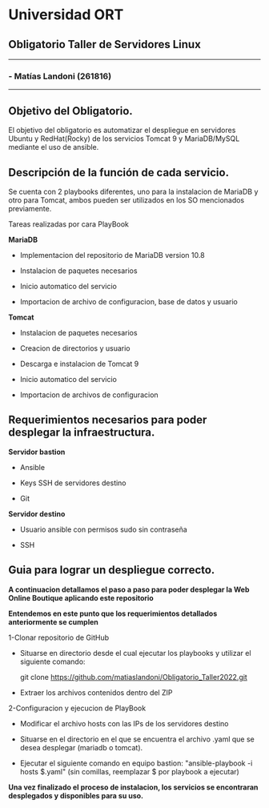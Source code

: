 # Universidad ORT
## Obligatorio Taller de Servidores Linux

---
### - Matías Landoni (261816)

---
## Objetivo del Obligatorio.
El objetivo del obligatorio es automatizar el despliegue en servidores Ubuntu y RedHat(Rocky) de los servicios Tomcat 9 y MariaDB/MySQL mediante el uso de ansible.


## Descripción de la función de cada servicio.

Se cuenta con 2 playbooks diferentes, uno para la instalacion de MariaDB y otro para Tomcat, ambos pueden ser utilizados en los SO mencionados previamente.

Tareas realizadas por cara PlayBook

**MariaDB**

  * Implementacion del repositorio de MariaDB version 10.8
  
  * Instalacion de paquetes necesarios
  
  * Inicio automatico del servicio
  
  * Importacion de archivo de configuracion, base de datos y usuario
  

**Tomcat**


  * Instalacion de paquetes necesarios
  
  * Creacion de directorios y usuario
  
  * Descarga e instalacion de Tomcat 9
  
  * Inicio automatico del servicio
  
  * Importacion de archivos de configuracion

## Requerimientos necesarios para poder desplegar la infraestructura.
**Servidor bastion**
  
   * Ansible 
    
   * Keys SSH de servidores destino
    
   * Git
   
**Servidor destino**
    
   * Usuario ansible con permisos sudo sin contraseña
    
   * SSH

## Guia para lograr un despliegue correcto.
**A continuacion detallamos el paso a paso para poder desplegar la Web Online Boutique aplicando este repositorio**

**Entendemos en este punto que los requerimientos detallados anteriormente se cumplen**

1-Clonar repositorio de GitHub
  * Situarse en directorio desde el cual ejecutar los playbooks y utilizar el siguiente comando: 
  
    git clone https://github.com/matiaslandoni/Obligatorio_Taller2022.git
  
  * Extraer los archivos contenidos dentro del ZIP

2-Configuracion y ejecucion de PlayBook

  * Modificar el archivo hosts con las IPs de los servidores destino
  
  * Situarse en el directorio en el que se encuentra el archivo .yaml que se desea desplegar (mariadb o tomcat).
  
  * Ejecutar el siguiente comando en equipo bastion: "ansible-playbook -i hosts $.yaml" (sin comillas, reemplazar $ por playbook a ejecutar)

**Una vez finalizado el proceso de instalacion, los servicios se encontraran desplegados y disponibles para su uso.**

